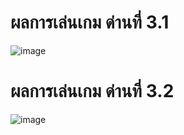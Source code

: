 # ผลการเล่นเกม ด่านที่ 3.1
![image](https://user-images.githubusercontent.com/92082453/144719529-d8217818-ba78-402d-bf93-320b92424c12.png)
# ผลการเล่นเกม ด่านที่ 3.2
![image](https://user-images.githubusercontent.com/92082453/144719597-da8847bd-59dc-408e-8402-e6f6e7e887f3.png)
